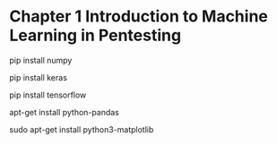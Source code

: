 # Chapter 1  Introduction to Machine Learning in Pentesting 

pip install numpy

pip install keras

pip install tensorflow

apt-get install python-pandas


sudo apt-get install python3-matplotlib 

